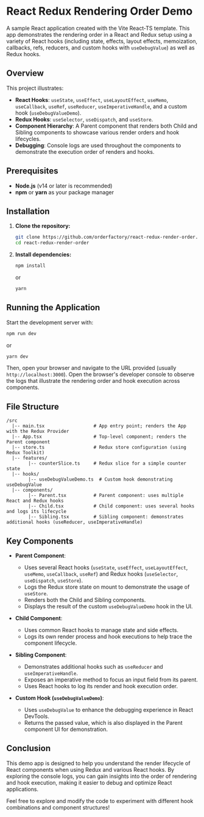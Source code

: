 # React Redux Rendering Order Demo

A sample React application created with the Vite React‑TS template. This app demonstrates the rendering order in a React and Redux setup using a variety of React hooks (including state, effects, layout effects, memoization, callbacks, refs, reducers, and custom hooks with `useDebugValue`) as well as Redux hooks.

## Overview

This project illustrates:
- **React Hooks**: `useState`, `useEffect`, `useLayoutEffect`, `useMemo`, `useCallback`, `useRef`, `useReducer`, `useImperativeHandle`, and a custom hook (`useDebugValueDemo`).
- **Redux Hooks**: `useSelector`, `useDispatch`, and `useStore`.
- **Component Hierarchy**: A Parent component that renders both Child and Sibling components to showcase various render orders and hook lifecycles.
- **Debugging**: Console logs are used throughout the components to demonstrate the execution order of renders and hooks.

## Prerequisites

- **Node.js** (v14 or later is recommended)
- **npm** or **yarn** as your package manager

## Installation

1. **Clone the repository:**

   ```bash
   git clone https://github.com/orderfactory/react-redux-render-order.git
   cd react-redux-render-order
   ```

2. **Install dependencies:**

   ```bash
   npm install
   ```
   or
   ```bash
   yarn
   ```

## Running the Application

Start the development server with:

```bash
npm run dev
```
or
```bash
yarn dev
```

Then, open your browser and navigate to the URL provided (usually `http://localhost:3000`). Open the browser's developer console to observe the logs that illustrate the rendering order and hook execution across components.

## File Structure

```
/src
  |-- main.tsx                  # App entry point; renders the App with the Redux Provider
  |-- App.tsx                   # Top-level component; renders the Parent component
  |-- store.ts                  # Redux store configuration (using Redux Toolkit)
  |-- features/
        |-- counterSlice.ts     # Redux slice for a simple counter state
  |-- hooks/
        |-- useDebugValueDemo.ts  # Custom hook demonstrating useDebugValue
  |-- components/
        |-- Parent.tsx          # Parent component: uses multiple React and Redux hooks
        |-- Child.tsx           # Child component: uses several hooks and logs its lifecycle
        |-- Sibling.tsx         # Sibling component: demonstrates additional hooks (useReducer, useImperativeHandle)
```

## Key Components

- **Parent Component**: 
  - Uses several React hooks (`useState`, `useEffect`, `useLayoutEffect`, `useMemo`, `useCallback`, `useRef`) and Redux hooks (`useSelector`, `useDispatch`, `useStore`).
  - Logs the Redux store state on mount to demonstrate the usage of `useStore`.
  - Renders both the Child and Sibling components.
  - Displays the result of the custom `useDebugValueDemo` hook in the UI.

- **Child Component**: 
  - Uses common React hooks to manage state and side effects.
  - Logs its own render process and hook executions to help trace the component lifecycle.

- **Sibling Component**: 
  - Demonstrates additional hooks such as `useReducer` and `useImperativeHandle`.
  - Exposes an imperative method to focus an input field from its parent.
  - Uses React hooks to log its render and hook execution order.

- **Custom Hook (`useDebugValueDemo`)**: 
  - Uses `useDebugValue` to enhance the debugging experience in React DevTools.
  - Returns the passed value, which is also displayed in the Parent component UI for demonstration.

## Conclusion

This demo app is designed to help you understand the render lifecycle of React components when using Redux and various React hooks. By exploring the console logs, you can gain insights into the order of rendering and hook execution, making it easier to debug and optimize React applications.

Feel free to explore and modify the code to experiment with different hook combinations and component structures!
